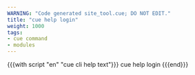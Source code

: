 ```yaml
---
WARNING: "Code generated site_tool.cue; DO NOT EDIT."
title: "cue help login"
weight: 1000
tags:
- cue command
- modules
---
```


{{{with script "en" "cue cli help text"}}}
cue help login
{{{end}}}
